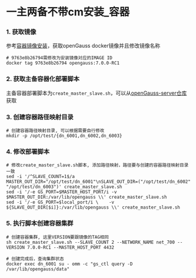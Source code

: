 # 一主两备不带cm安装_容器

### 1. 获取镜像
参考[容器镜像安装](./容器镜像安装.md)，获取openGauss docker镜像并且修改镜像名称
```
# 9763e8b26794需修改为安装镜像对应的IMAGE ID
docker tag 9763e8b26794 opengauss:7.0.0-RC1
```
### 2. 获取主备容器化部署脚本

主备容器部署脚本为`create_master_slave.sh`，可以从[openGauss-server仓库](https://gitcode.com/opengauss/openGauss-server/tree/master/docker/dockerfiles)获取

### 3. 创建容器路径映射目录
```
# 创建容器路径映射目录, 可以根据需要自行修改
mkdir -p /opt/test/{dn_6001,dn_6002,dn_6003}
```

### 4. 修改部署脚本
```
# 修改create_master_slave.sh脚本, 添加路径映射，路径要与创建的容器路径映射目录一致
sed -i '/^SLAVE_COUNT=1$/a MASTER_OUT_DIR="/opt/test/dn_6001"\nSLAVE_OUT_DIR=("/opt/test/dn_6002" "/opt/test/dn_6003")' create_master_slave.sh
sed -i '/-e GS_PORT=$MASTER_HOST_PORT/i -v $MASTER_OUT_DIR:/var/lib/opengauss \\' create_master_slave.sh
sed -i '/-e GS_PORT=$local_port/i \    -v ${SLAVE_OUT_DIR[$i]}:/var/lib/opengauss \\' create_master_slave.sh

```

### 5. 执行脚本创建容器集群

```
# 创建容器集群, 这里VERSION要跟镜像的TAG相同
sh create_master_slave.sh --SLAVE_COUNT 2 --NETWORK_NAME net_700 --VERSION 7.0.0-RC1 --MASTER_HOST_PORT 4432

# 创建完成后，查询集群状态
docker exec dn_6001 su - omm -c "gs_ctl query -D /var/lib/opengauss/data"
```

